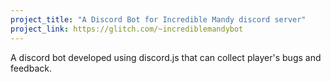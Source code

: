 ```yaml
---
project_title: "A Discord Bot for Incredible Mandy discord server"
project_link: https://glitch.com/~incrediblemandybot
---
```


A discord bot developed using discord.js that can collect player's bugs and feedback.